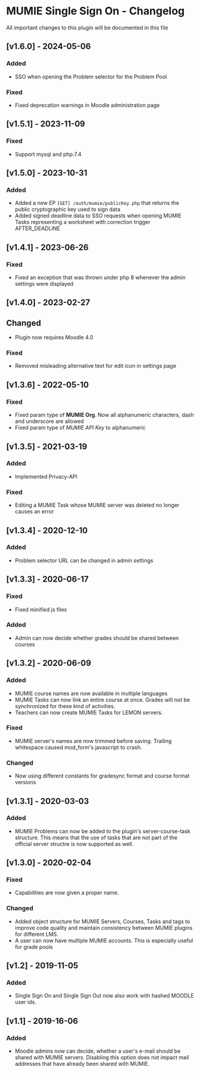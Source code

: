 # MUMIE Single Sign On - Changelog

All important changes to this plugin will be documented in this file

## [v1.6.0] - 2024-05-06
### Added
- SSO when opening the Problem selector for the Problem Pool

### Fixed
- Fixed deprecation warnings in Moodle administration page

## [v1.5.1] - 2023-11-09
### Fixed
- Support mysql and php:7.4

## [v1.5.0] - 2023-10-31
### Added
- Added a new EP `[GET] /auth/mumie/publicKey.php` that returns the public cryptographic key used to sign data
- Added signed deadline data to SSO requests when opening MUMIE Tasks representing a worksheet with correction trigger AFTER_DEADLINE

## [v1.4.1] - 2023-06-26
### Fixed
- Fixed an exception that was thrown under php 8 whenever the admin settings were displayed

## [v1.4.0] - 2023-02-27
## Changed
- Plugin now requires Moodle 4.0

### Fixed
- Removed misleading alternative text for edit icon in settings page

## [v1.3.6] - 2022-05-10
### Fixed
- Fixed param type of **MUMIE Org**. Now all alphanumeric characters, dash and underscore are allowed
- Fixed param type of *MUMIE API Key* to alphanumeric

## [v1.3.5] - 2021-03-19
### Added
- Implemented Privacy-API

### Fixed
- Editing a MUMIE Task whose MUMIE server was deleted no longer causes an error

## [v1.3.4] - 2020-12-10
### Added
- Problem selector URL can be changed in admin settings

## [v1.3.3] - 2020-06-17
### Fixed
- Fixed minified js files

### Added
- Admin can now decide whether grades should be shared between courses

## [v1.3.2] - 2020-06-09
### Added
- MUMIE course names are now available in multiple languages
- MUMIE Tasks can now link an entire course at once. Grades will not be synchronized for these kind of activities.
- Teachers can now create MUMIE Tasks for LEMON servers.

### Fixed
- MUMIE server's names are now trimmed before saving. Trailing whitespace caused mod_form's javascript to crash.

### Changed
- Now using different constants for gradesync format and course format versions

## [v1.3.1] - 2020-03-03
### Added
- MUMIE Problems can now be added to the plugin's server-course-task structure. 
This means that the use of tasks that are not part of the official server structre is now supported as well.

## [v1.3.0] - 2020-02-04
### Fixed
- Capabilities are now given a proper name.

### Changed
- Added object structure for MUMIE Servers, Courses, Tasks and tags to 
improve code quality and maintain consistency between MUMIE plugins for different LMS.
- A user can now have multiple MUMIE accounts. This is especially useful for grade pools

## [v1.2] - 2019-11-05
### Added
- Single Sign On and Single Sign Out now also work with hashed MOODLE user ids.


## [v1.1] - 2019-16-06
### Added

- Moodle admins now can decide, whether a user's e-mail should be shared with MUMIE servers. 
Disabling this option does not impact mail addresses that have already been shared with MUMIE.
